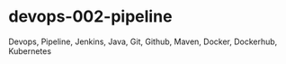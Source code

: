 # devops-002-pipeline
Devops, Pipeline, Jenkins, Java, Git, Github, Maven, Docker, Dockerhub, Kubernetes
